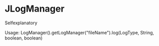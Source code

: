 # JLogManager

Selfexplanatory

Usage:
LogManager().getLogManager("fileName").log(LogType, String, boolean, boolean)
